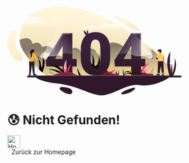 <svg width="80%" viewBox="0 0 636 324" fill="none" xmlns="http://www.w3.org/2000/svg">
    <path d="M101.3 255.2s9.8 17.4 80.5 25.3 106.4 34.4 151.3 42.3 100.5-44.3 148.7-36.3c48.2 7.9 106.4-22.3 111-31.3z" fill="#2F1829"/>
    <path d="M611.9 251.7h-10.5l-460.6.1s-4.7-3.7-11.9-10c-3.1-2.7-6.7-5.9-10.6-9.5-1.4-1.3-2.9-2.7-4.4-4.1-13.7-12.9-30.3-30-43.8-48.1-14.2-19.1-25-39.5-25.3-57.5v-1.2c.2-17.4 3.6-36.3 12.1-53.7 5-10.2 11.6-19.9 20.4-28.7C100.1 16.2 137.1.3 194.5.8c66.9.5 136.3 25.5 199 60 13.1 7.2 25.9 14.9 38.4 22.8 9.2 5.9 18.2 11.9 26.9 18 24.3 17 46.8 34.8 66.7 52.2 45.1 39.3 76.8 76.6 86.4 97.9" fill="url(#a)"/>
    <path opacity=".45" d="M611.9 251.7h-10.5l-460.6.1s-4.7-3.7-11.9-10c-3.1-2.7-6.7-5.9-10.6-9.5-1.4-1.3-2.9-2.7-4.4-4.1-13.7-12.9-30.3-30-43.8-48.1-14.2-19.1-25-39.5-25.3-57.5 5.7-3 19.1-9.1 30.2-6.3 14.5 3.6 17.6 20.9 17.6 20.9s10.4-8.4 21.3-4.4 12.6 15.6 12.6 15.6 12.9-6.6 24.4-3.8c11.6 2.8 20.9 14 8.5 21.3-12.3 7.2-26.1 1.6-26.5 1.5.2.2 5 6.8-3.8 14.8-9 8.2 25.5 15.3 25.5 15.3s1.3-22.4 24.4-19.9 41.8 15 41.8 15 1.2-34.3 19.7-40.6 28 13.9 28 13.9 41-26.5 54.9-1.8 14.5 29.4 14.5 29.4 11.9-65 49.1-62 44.1 28.8 43.5 31.4 10.7-16.7 21.9-6.2 17.7 25.1 17.7 25.1l58.9-6.9s-6-11.6-3.6-21.1c45.2 39.3 76.9 76.6 86.5 97.9" fill="url(#b)"/>
    <path d="M431.9 83.6H257.8c21.8 0 26.1-7.9 39-12.2.6-.2 1.2-.4 1.8-.5 12.1-3.1 22 3.8 29.7 3.5 8.1-.3 17-8.9 26.3-11.9 3.1-1 6.4-.7 9.7.1 6.5 1.5 13.3 4.8 20.2 3.5 6-1.1 6.5-3.6 8.9-5.3 13.2 7.2 26.1 14.8 38.5 22.8" fill="url(#c)"/>
    <path d="M206.5 67.7H56.9c4.9-10 11.4-19.6 20-28.3l.4-.4c3.5-.7 7.3-1.2 11.4-1.4 23.7-1 28.7 16.9 28.7 16.9s6.2-8.3 17.4-4.3 7.3 8.9 16.2 11.6c1.2.3 2.4.4 3.7.3 8.5-.7 19.2-10 28.7-6.6 11 3.9 3.9 12.2 23.1 12.2" fill="url(#d)"/>
    <path d="M631.8 258.5H75.5c-1.9 0-3.4-1.5-3.4-3.4s1.5-3.4 3.4-3.4h556.3c1.9 0 3.4 1.5 3.4 3.4s-1.5 3.4-3.4 3.4" fill="#2F1829"/>
    <path opacity=".25" d="M364.4 62.5c-9.9 2.5-21.1 13.3-28.4 14.9-9.1 2-19.7-2.6-30-5.2-3.1-.8-5.5-1.2-7.4-1.4 12.1-3.1 22 3.8 29.7 3.5 8.1-.3 17-8.9 26.3-11.9 3.2-1 6.4-.7 9.8.1m-209.7-.4c-8.9 4.7-13.1-5.9-20.8-9.4-8.9-4-15.2 8.5-17.8 6.3-2.6-2.1-3.8-11.4-13.9-16.2-5.7-2.7-16.8-3.3-25.2-3.3l.4-.4c3.5-.7 7.3-1.2 11.4-1.4 23.7-1 28.7 16.9 28.7 16.9s6.2-8.3 17.4-4.3 7.3 8.9 16.2 11.6c1.1.2 2.4.3 3.6.2" fill="#fff"/>
    <path d="M394.9 40.3s62.5 55.8 87.2 48.2c24.9-7.6-130.9-81.3-87.2-48.2" fill="url(#e)"/>
    <path d="M35 97s-21.3 37.4 15.9 76.8c8.6 9.1 9.6 26.1-7.6 27s-43.9-41-43-74.7c1-33.7 40.5-49 34.7-29.1" fill="url(#f)"/>
    <path d="M461 295.7s-36 7.9-45.2 20.2c-4.5 6 13.4 5.1 28.7-1.5 16-6.9 29.1-19.5 16.5-18.7m-260.8-2.3s14-.3 26.3 4.5 15 19.5 2.7 21.3c-12.2 1.8-40.1-14.5-38.5-21.1 1.2-5 9.5-4.7 9.5-4.7" fill="#2F1829"/>
    <path d="m136.3 213.7-7.9 27.4c-3.1-2.7-6.7-5.9-10.6-9.5l-1.7-3.2s3-35.2-6.9-49.3c9.5 6.6 14.1 33.3 14.1 33.3l-1.5 2h1.5s2.4 4.5 3.3 11.1c6.1-31.6.2-46.9 0-47.4.2.3 5 6.1 7.8 15.7 2.9 9.8 1.8 15.9 1.8 15.9l-2.4 3.9h2.5z" fill="#000"/>
    <path d="M376.1 240.6s2.6-2.3 4.5-4.8c.3-.4.7-.9.9-1.3l1.2 1.4-.4-2.2s8.1-2.8 11-10.6c-1.8 8.5-5.2 14.9-9.2 17.8-1.8 1.3-3.6 1.9-5.5 1.8-6.3-.2-2.5-2.1-2.5-2.1" fill="#F3475C"/>
    <path opacity=".25" d="M393.3 223.1c-.7 2.2-1.5 4.4-2.5 6.5s-2.1 4.1-3.4 6-2.9 3.7-4.8 5c-1.9 1.4-4.3 2.1-6.6 2-.1 0-.2-.1-.2-.2s.1-.2.2-.2c2.3.2 4.5-.5 6.4-1.8s3.5-3 4.8-4.9c1.4-1.9 2.5-3.9 3.5-6 1-2 1.8-4.2 2.6-6.4" fill="#fff"/>
    <path opacity=".25" d="M376.1 240.6s2.6-2.3 4.5-4.8c.8 2.4 2.5 4.2 3.5 5.1-1.8 1.3-3.6 1.9-5.5 1.8-6.3-.2-2.5-2.1-2.5-2.1" fill="#000"/>
    <path d="M313.5 225.2s-18.6-17.5-15.6-40.8c1.9 10.8 9.8 23.7 9.8 23.7l-1 2.9 3.5-.7s4.4-26.6-5.5-39.5c13.4 13.8 13.2 34.3 13.2 34.3l-2.5 3.8 2.5 1.1s-2.9 10 5.8 6.1c8.7-3.8 14.2-36.9 6.3-45.3 9.4 8.1 7.9 36 7.9 36.9s-4.1 4.7-4.1 4.7l3.1 2.3s-1.9 18.9-23.4 10.5m85.3 24.8s-6.5-6.1-5.4-14.2c.7 3.8 3.4 8.2 3.4 8.2l-.3 1 1.2-.2s1.5-9.3-1.9-13.7c4.6 4.8 4.6 11.9 4.6 11.9l-.9 1.3.9.4s-1 3.5 2 2.1c3-1.3 4.9-12.8 2.2-15.7 3.3 2.8 2.7 12.5 2.7 12.8s-1.4 1.6-1.4 1.6l1.1.8c-.1.1-.7 6.7-8.2 3.7" fill="#000"/>
    <path d="m374 241.1-5.3.4c3.8-3.4 3.2-6.7 2.7-8.2-.2-.5-.4-.9-.4-.9l2.5-.4-1.4-1.9s4.5-5.2 6.2-19c5.3 9.3 3.2 17.7.4 23.2-2.1 4.3-4.7 6.8-4.7 6.8" fill="#FFCA51"/>
    <path opacity=".25" d="M378.3 211.1c.6 2.6.9 5.2 1 7.8s.1 5.3-.3 7.9-1 5.2-2 7.6-2.5 4.7-4.3 6.7q-.15.15-.3 0t0-.3c1.8-1.9 3.2-4.1 4.3-6.5 1-2.4 1.7-5 2.1-7.5.4-2.6.5-5.2.4-7.8-.1-2.7-.3-5.3-.9-7.9" fill="#fff"/>
    <path opacity=".25" d="m374 241.1-5.3.4c3.8-3.4 3.2-6.7 2.7-8.2 2.8 1.7 5.6 1.5 7.3 1-2.1 4.3-4.7 6.8-4.7 6.8" fill="#000"/>
    <path d="M408.3 251.1H323l13.7-11.1s18.2-9.4 25.8-7.4c7.6 1.9 6.4 8.3 6.4 8.3s.5-.5 1.2-1.1c1.7-1.3 4.9-3.1 8.1-1.2 4.6 2.8 3.9 6.4 3.9 6.6.1-.1 2.9-2.8 5.2-2 2.3.9 3.2 3.4 3.2 3.4s3-4.1 5.5-2.6 4 4.6 4 4.6 4-4 8.3 2.5" fill="#982245"/>
    <path opacity=".25" d="M391.9 251.1h-68.8l13.7-11.1s18.2-9.4 25.8-7.4c7.6 1.9 6.4 8.3 6.4 8.3s.5-.5 1.2-1.1q.3 2.1 0 4.2s3.9-1.5 6.4.6 1.8 4 1.8 4 3.4-2 7.3 0c1.1.7 3.6 1.6 6.2 2.5" fill="#000"/>
    <path d="M237.3 191.1V97.5h-35.5v.3L159 166.6l-18.7 30.1 2.1 21.7h59.4V251h35.5v-32.6H253V191h-15.7zm-35.5 0h-27.6l25.4-43.7 2.2-3.6z" fill="url(#g)"/>
    <path d="M487.5 191.1V97.5H452v.3l-61.5 98.9 2.1 21.7H452V251h35.5v-32.6h15.6V191h-15.6zm-35.5 0h-27.6l25.4-43.7 2.2-3.6z" fill="url(#h)"/>
    <path opacity=".25" d="M230.7 97.5c-4.8 6.1-21.1 3.9-24.7 4.3-4.2.4-33.1 51.3-37 57.8-2.6 4.2-7.1 6.2-9.9 7.1l42.8-68.8v-.3h28.8zm256.8 0v70.8c-9.1-7.6-4.1-63.4-5.5-65.2-1.5-2-20.5-.7-24-1.8-2.3-.7-4.2-2.7-5.2-3.9h34.7z" fill="#fff"/>
    <path opacity=".25" d="M329.1 232.4c-28.6 1.3-25.3-40-25.3-40 .2 10.5 1.6 18.2 4.3 23.2 2.9 5.3 7.5 8 13.7 8 6 0 10.5-2.6 13.4-7.8s4.4-13.3 4.4-24.3v-38c0-11-1.4-19.3-4.3-24.7-2.9-5.5-7.5-8.2-13.7-8.2 0 0 17.7-2.2 25 24.1 7.2 26.3 11.2 86.4-17.5 87.7" fill="#000"/>
    <g id="zero">
        <path d="M361.2 110.3c-9.3-11.3-22.5-17-39.6-17-17 0-30.2 5.6-39.5 16.9s-14 27.2-14 48v28.1c0 20.6 4.7 36.6 14 47.9 9.4 11.3 22.6 17 39.7 17 16.9 0 30.1-5.6 39.4-16.9s14-27.2 14-48v-28c0-20.7-4.7-36.7-14-48m-57.4 41c.2-10.3 1.7-17.9 4.5-23s7.2-7.6 13.3-7.6c6.3 0 10.8 2.7 13.7 8.2s4.3 13.7 4.3 24.7v38c-.1 11-1.5 19.1-4.4 24.3s-7.4 7.8-13.4 7.8c-6.3 0-10.8-2.7-13.7-8-2.7-5-4.2-12.8-4.3-23.2z" fill="url(#i)"/>
        <path d="M291.5 110.1s-11.9-8.6-13.2-22c8.6 2.4 13.2 12.9 13.2 12.9s-2.2-9.6 0-16.1c6.3 9.2 4.6 16.7 0 25.2" fill="url(#j)"/>
    </g>
    <path d="M569.9 241.4v3.3c-.6-.1-2 0-3.2.2-.8.1-1.5.1-1.9.2l-.3-2.8 1.3-.2z" fill="url(#k)"/>
    <g id="handboy">
        <path d="M529.1 188s.1.3-.3.7c-.3.3-.8.6-1.7 1-5.4 2.1-16.5-3-22.6-6.4-6-3.4-23.2-.6-34.8-2.2s-16.5-7.8-26.9-10.4-49.2 8.6-51.4-.1 41.4-93.4 45.2-87.5c3.7 5.9 16.6 6.3 25.7 11s16.8 28 26.9 30.3c1.4.3 2.7.8 4 1.5 8 4.3 13.8 15 14 23.8.2 10.2 14.2 18.4 19.3 23.9 5 5.6 2.6 14.4 2.6 14.4" fill="url(#l)"/>
        <path opacity=".25" d="M529.1 188s.1.3-.3.7c1.8-11.2-8.5-16.5-18-24.3-9.7-8.1-5.6-14.2-7.6-22.5-1.2-4.9-6.2-11.4-10-15.9 8 4.3 13.8 15 14 23.8.2 10.2 14.2 18.4 19.3 23.9 5 5.5 2.6 14.3 2.6 14.3" fill="#fff"/>
        <path d="m528.9 186.5-2.6 2.4c-.4.3-.2.9.2 1.1l2.2.7 5 5.5c.2.2.6.3.8 0l.8-.8c.2-.2.3-.6 0-.8l-5-5.5-.5-2.2c0-.6-.6-.8-.9-.4" fill="#2F1829"/>
        <path d="M548.7 190c-.7.9-1.5 2-2.4 3.1-.3.4-.7.8-1 1.2-1.4 1.7-2.6 3.1-3 3.2-1 .2-6.6-3-7.4-3s-2.7 1.4-3.2 1.2c-.5-.1-3.2-2.6-3.1-3.3.1-.6 2.5-2.8 3.7-3.1.3-.1 1.1 0 2 .2h.1c2.3.5 5.7 1.6 6.2 1.3.3-.1.8-1 1.4-2.1l.6-1.2c.3-.5.5-1 .8-1.5q.3-.75.6-1.2c.5.8 1.3 1.8 2.2 2.7 1 1.3 2 2.3 2.5 2.5" fill="url(#m)"/>
    </g>
    <path d="M571.4 196.6c0 1.8 0 3.6-.1 5-.4 5.7-.9 10.3-2.8 10.4s-2.3-15.3-2.2-16.2c0-.2 0-.6.1-1.1.1-1.7.1-4.7.1-6v-.6l.4-.2 4.2-2.7s.2 3.6.4 7.8v1.7c-.1.6-.1 1.2-.1 1.9" fill="url(#n)"/>
    <path opacity=".25" d="M571.4 196.6c-1 .8-2.6 1.9-4.2 2-2.6.1 1.2-5.4 2.1-5.5.3 0 1.1-.1 2-.1v1.7c.1.6.1 1.2.1 1.9" fill="#000"/>
    <path d="M571.4 194.7c-1.1.4-2.5.6-4.4.2-.3-.1-.5-.1-.7-.3-1.6-.9-1-3.6.1-6 .1-.3.3-.6.4-.8l4.2-2.7s.3 4.7.4 9.6" fill="#2F1829"/>
    <path d="M562.5 164.2c-.1.6-.3 1.3-.8 2-.5.9-1.3 1.8-2 2.4-.6.4-1.1.7-1.5.7-1.3-.2-3-2.4-3.1-2.8 0-.4 1.4-.6 1.3-1.8-.2-1.2-1-1.4-1.5-1.2-.6.2-1.3 1.5-1.3 2.7-.4-.1-1.1-1.5-2.5-2.4-.4-.2-.8-.4-1.3-.5-.6-.1-1.3-.1-2.1.2-.4-4.4 2.3-6.3 4.3-5.5 0 0-.7-1.5-1.8-1.8 2.5.4 3.1 2.5 3.1 2.5s.7-2.9 3.8-3.3 3.7 3.7 3.7 3.7.7-2 .4-3.2c.6 1.6-.1 4.3-.1 4.3s1.5.4 1.9 2.4c-1.3-1-1.3-.9-1.3-.9s.9.6.8 2.5" fill="#2F172B"/>
    <path d="M559.7 168.5c-.2.7-.5 1.3-.6 1.6-.3.6-3.5 3.3-5.8.2-1.9-2.6-2.2-5.6-2.2-6.5 1.4.8 2.1 2.3 2.5 2.4 0-1.2.7-2.4 1.3-2.7.6-.2 1.3 0 1.5 1.2s-1.3 1.4-1.3 1.8 1.7 2.6 3.1 2.8c.4-.1.9-.3 1.5-.8" fill="url(#o)"/>
    <path d="M561.3 155.6c-.1-.2-.1-.3-.2-.4.1.1.1.3.2.4" fill="#2F172B"/>
    <path d="M572.4 184.6c-.3.6-.7 1.1-1 1.6-.1.1-.2.3-.3.4-1 1.2-1.9 1.9-1.9 1.9v.1c0 .1 0 .2.1.4.1.4.2 1.1.3 2 0 .1 0 .3.1.4.1.4.1.8.1 1.2 0 .2.1.5.1.7v.4c.1.7.1 1.3.1 2v.4c0 .8-.1 1.5-.2 2 0 .2-.1.3-.1.4-.1.2-.1.3-.2.4s-.3.2-.5.3c-1.5.7-5.3.7-9.2.5-3.3-.2-6.6-.5-8.3-.8-.5-.1-.9-.2-1.2-.4-.2-.1-.4-.3-.5-.4s-.2-.2-.2-.3c-.3-.5-.4-1-.4-1.7v-.4c.1-.6.2-1.2.3-1.9v-.1c0-.1.1-.3.1-.4.2-.7.4-1.3.5-2 0-.1 0-.2.1-.3v-.1c.2-.8.3-1.5.3-2 0-.2 0-.3.1-.4.1-1.3 0-1.7 0-1.7s-.3.8-.8 1.7c-.1.1-.2.3-.2.4-.3.5-.7 1-.9 1h-.2c-.3-.1-.7-.5-1.2-1l-.4-.4c-.3-.3-.6-.6-.9-1-.3-.3-.6-.7-.9-1-.1-.1-.2-.3-.3-.4-.4-.5-.7-.9-1-1.3-.2-.3-.3-.5-.4-.7-.1-.1-.1-.2-.1-.3v-.1c.1-.3.3-1.1.6-2 .1-.1.1-.3.2-.4.2-.6.5-1.3.9-2 .1-.1.1-.3.2-.4.3-.6.7-1.3 1-2 .1-.1.2-.3.2-.4.4-.7.8-1.4 1.2-2 .1-.1.2-.3.3-.4.6-.8 1.1-1.5 1.7-2 .2-.2.3-.3.5-.4.1-.1.2-.1.3-.2q1.2-.75 2.4-1.2c2.7-1 5-.9 5-.9 1.3 0 2.6.3 3.9.8q1.35.6 2.7 1.5c.2.1.4.3.6.4.7.6 1.4 1.2 2 2 .1.1.2.3.4.4.5.6 1 1.3 1.4 2 .1.1.2.3.3.4.4.6.7 1.3 1.1 2 .1.1.1.3.2.4.3.6.6 1.3.9 2 .1.1.1.3.2.4.2.6.5 1.3.7 2 0 .1.1.3.1.4.1.2.1.4.1.5" fill="#FFCA51"/>
    <path opacity=".25" d="M565.2 172.2h-15.3c.2-.2.3-.3.5-.4h14.2c.2.1.4.2.6.4m2.4 2.4H548c.1-.1.2-.3.3-.4h19c0 .1.1.2.3.4m1.6 2.4h-22.8c.1-.1.2-.3.2-.4H569c.1.1.1.2.2.4m1.3 2.4h-25.3c.1-.1.1-.3.2-.4h24.9c.1.1.1.2.2.4m1 2.4h-27.3c.1-.1.1-.3.2-.4h27c0 .1.1.3.1.4m.8 2.4h-28.7c-.1-.1-.1-.2-.1-.3v-.1h28.7c0 .1.1.2.1.4m-.9 2c-.1.1-.2.3-.3.4h-25.7c-.1-.1-.2-.3-.3-.4zm-24.3 2.4h2.9c-.1.1-.2.3-.2.4h-2.3c-.1-.1-.2-.3-.4-.4m22.2.4h-18.6c0-.2 0-.3.1-.4h18.5zm.4 2.4h-19.4c0-.1 0-.2.1-.3v-.1h19.3zm.3 2.4h-20.3c0-.1.1-.3.1-.4H570c-.1.2 0 .3 0 .4m.1 2v.4h-20.8v-.4zm-.2 2.4c0 .2-.1.3-.1.4h-19.3c-.2-.1-.4-.3-.5-.4z" fill="#fff"/>
    <path d="M570.3 238.7c-.9.6-7 1.2-7 1.2l-.2-1.1-1.1-6.7-2.7-15.7-2.7 19.7-.8 5.8s-7.5.4-7.5-1.4c0-.2 0-1 .1-2.3.2-8 1.1-34.3 1.3-40.2.3.6 1 1 2 1.1h.3c3.8.6 14.5 1.5 17.1.3.1 1 .2 2.5.3 4.4.4 7.6.7 21.4.9 29.1z" fill="#2F1829"/>
    <path opacity=".25" d="m562 232.1-2.7-15.7s.7-6.3 1-7.1c.3-.7 2.2-.2 3-.7.4 1-2.3 2.4-2.5 5.7-.1 2.3.7 12.4 1.2 17.8" fill="#000"/>
    <path opacity=".25" d="M551.1 201.4s-.2 3.6 2.7 5.3" stroke="#fff" stroke-width=".464" stroke-miterlimit="10" stroke-linecap="round" stroke-linejoin="round"/>
    <g opacity=".25" stroke="#fff" stroke-width=".464" stroke-linecap="round" stroke-linejoin="round">
      <path opacity=".25" d="m551.8 206.2-.1.7"/>
      <path opacity=".25" d="m551.7 208.2-1.4 29.8" stroke-dasharray="1.39 1.39"/>
      <path opacity=".25" d="M550.2 238.7v.7"/>
    </g>
    <path opacity=".25" d="m562 209.6 2.7 28.3" stroke="#fff" stroke-width=".464" stroke-miterlimit="10" stroke-linecap="round" stroke-linejoin="round" stroke-dasharray="1.39 1.39"/>
    <path opacity=".25" d="M564.3 201.9s-.3 3.5 0 4.1c.3.7 1.6 1.2 1.9 1.4.3.1 1.5-1 1.6-1.7s.1-3.7.1-3.7-2.2-.4-3.6-.1" stroke="#fff" stroke-width=".464" stroke-miterlimit="10" stroke-linecap="round" stroke-linejoin="round"/>
    <path opacity=".25" d="M570.3 238.7c-.9.6-7 1.2-7 1.2l-.2-1.1c1.8-1 5.3-3.2 7.1-5.9.1 3.5.1 5.8.1 5.8" fill="#000"/>
    <path d="m570.7 241.3-.8.1-5.4.8-.4.1c-.8.1-1.5-.4-1.7-1.2v-.1c-.1-.8.4-1.5 1.2-1.7l6.6-1c.8-.1 1.5.4 1.7 1.2v.1c.1.8-.4 1.6-1.2 1.7" fill="#4C3146"/>
    <path opacity=".25" d="m556.7 236-.8 5.8s-7.5.4-7.5-1.4c0-.2 0-1 .1-2.3 1.7-.1 5.8-.6 8.2-2.1" fill="#000"/>
    <path d="M556.5 242.2v.1c-.1.8-.8 1.4-1.6 1.3l-5.7-.5-.9-.1c-.8-.1-1.4-.8-1.3-1.6v-.1c.1-.8.8-1.4 1.6-1.3l6.6.6c.8.1 1.4.8 1.3 1.6" fill="#4C3146"/>
    <path opacity=".25" d="M569.4 203.8c-9.2 1.2-15.4-3-17.5-4.7 3.8.6 14.5 1.5 17.1.3.2 1 .3 2.5.4 4.4m-19-12.7c.7-3.3.4-4.2.4-4.2s-1.2 3-1.9 3.1c-.3 0-1.5-1.1-2.7-2.4 1-.3 2.5-.8 3.3-1.7 1.2-1.4 1.1-7.4 1.6-7.4s1.6 11.1-1.5 15.4c.3-.9.6-1.9.8-2.8m22-6.5c-1.4 2.6-3.2 3.9-3.2 3.9s-1.6-8.6-2.1-9.4c-.4-.7.2-1.3 1.1 1.6.7 2.3 2.5 4 4.1 3.6.1 0 .1.1.1.3" fill="#000"/>
    <path opacity=".25" d="M569.5 199.1c-.1.1-.3.2-.5.3-1.5.7-5.3.7-9.2.5 2.6-.3 8.9-1.7 10-7.2.3 2.5.5 5.5-.3 6.4m-7.5-28.9c-.3.4-.9.6-1.9.4-1.9-.4-4.4.4-5.6.2-.7-.1-1.1-.3-1.4-.5 2.7-1 5-.9 5-.9 1.3 0 2.6.3 3.9.8" fill="#000"/>
    <path d="M548.7 190c-.7.9-1.5 2-2.4 3.1-1.9-1.1-3.4-3.1-4.3-4.3.8-1.4 1.6-3.1 2-3.9.5.8 1.3 1.8 2.2 2.7 1 1.2 2 2.2 2.5 2.4" fill="#2F1829"/>
    <path opacity=".25" d="M548.7 190c-.7.9-1.5 2-2.4 3.1-.3.4-.7.8-1 1.2.1-3.5-1.1-6.6-1.8-8.2q.3-.75.6-1.2c.5.8 1.3 1.8 2.2 2.7.9 1.2 1.9 2.2 2.4 2.4" fill="#000"/>
    <path opacity=".25" d="M542.7 187.6c0 1-1 2.5-1.2 2.9-.3.5-.1 2.8-.4 2.5s-.4-1.4-.8-1.8c-.4-.3-5-1.5-5.8-1.7 2.3.5 5.7 1.6 6.2 1.3.3-.1.8-1 1.4-2.1.2-.2.4-.6.6-1.1" fill="#fff"/>
    <path opacity=".25" d="M561.7 166.2c-.5.9-1.3 1.8-2 2.4-.6.4-1.1.7-1.5.7-1.3-.2-3-2.4-3.1-2.8 0-.4 1.4-.6 1.3-1.8-.2-1.2-1-1.4-1.5-1.2-.6.2-1.3 1.5-1.3 2.7-.4-.1-1.1-1.5-2.5-2.4-.4-.2-.8-.4-1.3-.5.7-.1 1.6-.1 2.1.1 1.2.5 1.3 1 1.3 1s.2-1.8 2.2-2.2c1.7-.3 3 4.3 6.3 4" fill="#000"/>
    <path d="M555.9 251.1h-13.1s-.1-.4-.1-.9c0-.7.2-1.6 1.3-2 .4-.2.8-.3 1.2-.5 1.6-.8 3.4-1.8 3.7-2.4 0 0 .1 0 .3.1.3.1.9.4 1.6.6.3.1.6.1.9.1.7 0 2.2-.4 3.1-.5.4-.1.7-.1.8.1.2.3.4 3 .5 4.5-.3.5-.2.9-.2.9" fill="#1F3247"/>
    <path d="M554.9 243.6c-.1.6-.2 1.3-.4 1.9-.7.1-1.6.3-2.3.4-.3 0-.5.1-.7.1-.8 0-1.9-.5-2.4-.7 0-.7.1-1.6.1-2.3l2.3.2z" fill="url(#p)"/>
    <path d="M571.6 251.1h-7.9s-.1-.4-.1-.9c0-.4.1-.8.3-1.3.6-1.3.3-3.3.5-3.7h.4c1.1-.1 4.2-.4 5.1-.4h.2c.5.2 1.1 3.6 1.4 5.4.1.4.1.7.1.9" fill="#1F3247"/>
    <path opacity=".25" d="M555.8 250.1c0 .6.1.9.1.9h-13.1s-.1-.4-.1-.9zm15.8 1h-7.9s-.1-.4-.1-.9h7.9c.1.4.1.7.1.9" fill="#000"/>
    <path d="M550.6 245.9c-1.2.8-3.5 2.2-4.3 2.2-.6 0-1-.3-1.3-.5 1.6-.8 3.4-1.8 3.7-2.4 0 0 .1 0 .3.1.4.2 1 .4 1.6.6" fill="#122230"/>
    <path opacity=".25" d="M554.9 243.6c-.1.6-.2 1.3-.4 1.9-.7.1-1.6.3-2.3.4l-.8-2.7zm15-2.2v3.3c-.6-.1-2 0-3.2.2l-.9-2.8z" fill="#000"/>
    <path d="M98.3 163.3s-.1 1-.2 2.2c-.2 1.6-.6 3.7-1.3 4.7 0 0 0 .1-.1.1-1.1 1.4-3.1 1.1-4.1-.7.6-.8.9-1.7.5-2.1-.8-.8-.6-3.1.6-2.8s1.4 3.5 1.8 3.4c.3.1 2.1-2.8 2.8-4.8" fill="url(#q)"/>
    <path d="M98.7 161.9c0 .3-.1.8-.3 1.4-.1.3-.3.7-.4 1-.8 1.8-2.1 3.8-2.4 3.9-.4.1-.6-3.2-1.8-3.4-1.2-.3-1.4 2-.6 2.8.4.4.1 1.3-.5 2.1-.7.8-1.7 1.4-2.8.7-2-1.2-2.4-9-2.4-9.6 0 0 0-.5.1-1.2.2-1 .9-2.2 2.6-3 3-1.3 8.5-1 8.5 5.3" fill="#2F1829"/>
    <path d="M114.4 194.3c0 .1 0 .2-.1.2q-.15.6-.3.6c-.1 0-.7 0-1.6-.1-1.2-.2-3-.4-4.6-.7-2-.4-3.8-.8-4.4-1.1-.5-.3-1.3-1.3-2.1-2.5-.2-.3-.4-.6-.6-1-1-1.6-1.8-3.2-2-3.6 0-.1-.1-.1-.1-.1v.1c0 .4-.2 2-.7 3.6-.1.3-.2.7-.4 1-.1.3-.3.6-.5.8-.5.8-.4 1.8-.1 2.8 0 .1.1.2.1.4l.3.6c.2.4.3.7.5 1 .5 1 .9 1.9.8 2.4 0 .1-.1.1-.2.2l-.2.2c-.3.2-.9.5-1.6.8-3.9 1.6-12.7 3.5-16.5 0l-.2-.2c-.2-.3-.3-.5-.3-.8 0-.4.2-.7.5-1.2.4-.7 1.1-1.4 1.6-2.5.2-.3.3-.6.4-1 .2-.5.4-1.1.4-1.8.1-.6.1-1.3.2-1.9 0-.3.1-.7.1-1 .1-1.3.1-2.5.1-3.6v-1c0-1.3-.1-2.5-.1-3.6v-1c0-1.3 0-2.5.1-3.6 0-.3.1-.7.1-1 .3-1.5.9-2.7 2-3.6l.1-.1c.4-.3.8-.6 1.1-.9.4-.3.8-.5 1.1-.8 2.4-1.4 3.6-1.2 3.6-1.2s.7 0 1.8.2 2.4.5 3.8 1c.2.1.3.1.5.2.4.2.7.3 1.1.5.2.1.5.3.7.4.3.2.6.4.8.6.7.5 1.2 1.1 1.7 1.8.3.5.7 1.2 1 1.8.2.3.3.6.5 1 .5 1.2 1.1 2.4 1.6 3.6.1.3.3.7.4 1 .5 1.3 1 2.6 1.3 3.6.1.3.2.7.3 1 .4 1.1.6 1.8.7 2.1.1.4 1 .8 2.1 1.2.4.1.7.2 1.1.3.8.2 1.5.4 2.2.6.5.1 1 .3 1.4.4s.6.2.7.3c0 0 0 .1.1.2 0 .9-.1 2.4-.3 3.4" fill="#F5B539"/>
    <path opacity=".25" d="M98.1 171.4c.3.2.6.3.9.5H85.7c.2-.2.5-.4.7-.5zm0-.2H86.2c-.4.3-.7.5-1.1.9l-.1.1h14.7c-.5-.4-1-.7-1.6-1m4 4.9c.1.2.2.3.3.5H83.1c0-.2.1-.4.1-.5zm.2-.3H83c-.1.3-.1.6-.1 1h19.9c-.2-.3-.4-.7-.5-1m1.9 4.9c.1.2.1.3.2.5H83.1v-.5zm.1-.2H82.8v1h21.9c-.1-.4-.3-.7-.4-1m1.6 4.8.1.4.1.2H83.3v-.5h22.6zm.1-.2H83v1h23.4c-.1-.3-.3-.7-.4-1m-8.4 4.8c-.1.2-.1.4-.2.5H83.1v-.5zm.3-.2h-15c0 .3 0 .6-.1 1h14.7c.2-.3.3-.7.4-1m12.3.2c.6.2 1.2.3 1.7.5l.2.1h-10.6c-.1-.2-.2-.3-.3-.5h9zm0-.2h-9.5c.2.3.4.7.6 1h12.4c-.4-.1-.8-.3-1.4-.4-.5-.2-1.3-.4-2.1-.6m-13.3 4.9s0 .1.1.1v.1c0 .1.1.2.1.3H82.2c.1-.2.2-.3.2-.5zm.1-.3H82.2c-.1.4-.3.7-.4 1h15.6l-.3-.6c0-.1 0-.2-.1-.4m17.1.3c-.1.3-.2.4-.2.4h-.1c-.2 0-.7 0-1.4-.1-.6-.1-1.2-.2-1.9-.3zm.3-.3h-6.6c1.6.3 3.4.6 4.6.7.7.1 1.2.1 1.4.1h.2c.1 0 .2-.3.3-.6.1 0 .1-.1.1-.2m-16.6 4.9c-.3.2-.7.3-1.1.5H80.4l-.1-.1-.2.2.1-.2c-.1-.1-.2-.2-.2-.4zm.7-.2H79.7c0 .3.1.5.3.8l.2.2h16.5c.7-.3 1.2-.6 1.6-.8.1-.1.1-.2.2-.2" fill="#fff"/>
    <path d="M99.9 242.3c-.1.2-.1.4-.2.5-1.1 1.9-4.1 2.1-5.2 1.7-.1 0-.3-.1-.3-.2-.7-.6-1.2-5.4-4.8-32.6v.2c-.1 3.9-.9 10.7-1.7 17-.9 7-1.9 13.3-2.1 14.3 0 .3-.2.6-.4.9-1 1.1-3.5 1.4-5-.4-.1-.1-.2-.3-.3-.5.6-5 .9-20.4-.1-29.6-.4-3.4-.4-6.4-.3-8.8.1-2.5.4-4.3.6-5.3 3.8 3.8 13 1.8 16.9.1.6-.3 1-.5 1.3-.7 1 4.6.6 17.5 1.6 43.4" fill="#2F1829"/>
    <path opacity=".25" d="M97.1 170.7c-6.4.2-8.2 10.1-8.2 10.1l-1.5-10.4c2.4-1.4 3.6-1.2 3.6-1.2s3.1.2 6.1 1.5" fill="#000"/>
    <path d="M107.2 251H94.5c-.1-.4-.1-.9-.1-1.5v-.7c0-1.5 0-3.3.1-4.2.3.1.7.2 1.2.1 1 0 2.2-.3 3.1-.9.3-.2.6-.6.8-.9.8 1.7 2.4 2.8 3.9 3.6 1.3.7 2.6 1.2 3.1 1.6s.7.9.7 1.4c.2.7-.1 1.5-.1 1.5m-21.9-1.5c0 1-.1 1.5-.1 1.5h-7.3l.3-1.5c.6-2.5 1.5-4.7 1.9-5.6.5.6 1.1.9 1.7 1.1q1.05.3 2.1 0c.5-.2 1-.4 1.3-.8.2 2.1.1 4 .1 5.3" fill="#1F3247"/>
    <path opacity=".25" d="M98.7 198.7c0 .1-.2.3-.4.4-2.3 1.6-13.9 5-18.2.6-.6-.6-.3-1.2.2-1.9.6.5 1.7 1 3.7 1.4 3.9.6 10.7-.4 14-2.8.4 1 .8 1.8.7 2.3" fill="#000"/>
    <g id="girllight">
        <path d="M121.8 188s-2.4-8.7 2.7-14.2 19-13.7 19.3-23.9 7.9-23 18-25.4c10.1-2.3 17.8-25.7 26.9-30.3 9.1-4.7 22-5.1 25.7-11s47.3 78.8 45.2 87.5c-2.2 8.7-41-2.5-51.4.1s-15.3 8.8-26.9 10.4-28.8-1.2-34.8 2.2-17.1 8.4-22.6 6.4c-2.3-1-2.1-1.8-2.1-1.8" fill="url(#r)"/>
        <path d="m123.9 189.6-2.5-2.5c-.4-.4-1-.2-1.1.3l-.6 2.2-5.3 5.3c-.2.2-.2.6 0 .8l.8.8c.2.2.6.2.8 0l5.3-5.3 2.2-.6c.6 0 .8-.6.4-1" fill="#2F1829"/>
        <path d="M121.2 192.6c-.1.8-3 3.3-3.9 3.1-.1 0-.3-.1-.4-.2-.6-.3-1.3-.9-2.5-1 .2-1 .3-2.8.2-3.4l.6-.3c1-.4 2.3-1 2.8-.9.9.3 3.4 1.9 3.2 2.7" fill="url(#s)"/>
    </g>
    <path opacity=".25" d="M114.4 194.6q-.15.6-.3.6c-.1 0-.7 0-1.6-.1.6-2.3.2-4 0-4.8 1.1.3 1.9.5 2 .7 0 0 0 .1.1.2.1.6 0 2.4-.2 3.4m-17.2.1c-1.5-1.4-.8-2.6 0-5.4.8-2.9-.8-4.1-1.1-7.3s.1-5 2-7.1c-2.4 6.2.6 11.1.6 11.1s-.1 3.4-1.6 5.6c-.6.8-.4 2 .1 3.1m.7-30.3c-.8 1.8-2.1 3.8-2.4 3.9-.4.1-.6-3.2-1.8-3.4-1.2-.3-1.4 2-.6 2.8.4.4.1 1.3-.5 2.1-.7.8-1.7 1.4-2.8.7-2-1.2-2.4-9-2.4-9.6 0 0 0-.5.1-1.2 1-.1 3.3.1 3.8 2.1s.5 2.9.5 3.3c.1-.6.6-2.3 2.5-1.9 1.1.1 2.4.9 3.6 1.2" fill="#000"/>
    <path id="hairgirl" d="M89.6 161.6s-.8-1.7-3.5-1.2c-2.6.5-3.8 3.9-2.6 9.4 0-4.9.7-6 .7-6s-1.1 3 .3 9.7 2.3 13.2-1.3 16c7.1-4 7.6-8.8 7.1-14.6-.3-5.8 1-10.9-.7-13.3" fill="#2F1829"/>
    <path opacity=".25" d="M93.9 167.5c-.1.4 1.3 2.3 2.8 2.7 0 0 0 .1-.1.1 0 .1-.1.1-.1.2-1.4-.5-2.8-.9-3.8-1 .5-.7.7-1.5.3-1.9-.8-.8-.6-3.1.6-2.8s1.4 3.5 1.8 3.4c.3-.1 2.1-2.9 2.8-4.9 0 0-.1 1-.2 2.2-.4.7-1.3 2.2-2 2.8-.9.8-1.3-.2-1.5-.8-.1-.5-.5-.5-.6 0" fill="#000"/>
    <path opacity=".25" d="M81.5 204.9s-.2 3.7.3 4.7 1.9 1.7 1.9 1.7 1.8-.8 2.3-1.9c.5-2.2.4-4.9.4-4.9s-3.6-.8-4.9.4Z" stroke="#fff" stroke-width=".464" stroke-miterlimit="10"/>
    <path opacity=".25" d="M97.2 201.9s.2 3.1-2.5 4.6m1.8-1.9 2.2 37" stroke="#fff" stroke-width=".464" stroke-miterlimit="10" stroke-linecap="round" stroke-linejoin="round"/>
    <path opacity=".25" d="M89.3 212c-.1 3.9-.9 10.7-1.7 17.1-.1-7.4-1.2-16.5-.8-18 1.1 1 2.5.9 2.5.9" fill="#000"/>
    <path opacity=".25" d="m87.4 213-3.1 30.2" stroke="#fff" stroke-width=".464" stroke-miterlimit="10" stroke-linecap="round" stroke-linejoin="round"/>
    <path opacity=".25" d="M96.9 199.9c-1.8 1.8-7.4 6.2-17.5 5.2.1-2.5.4-4.3.6-5.3 3.8 3.8 13.1 1.7 16.9.1m-18.6 49.6h7c0 1-.1 1.5-.1 1.5h-7.3c.1-.5.2-1 .4-1.5m28.9 1.5H94.5c-.1-.4-.1-.9-.1-1.5h13c.1.7-.2 1.5-.2 1.5" fill="#000"/>
    <path opacity=".25" d="M103.6 246.4c-2.3 1.1-3.9-1.2-4.7-2.7.3-.2.6-.6.8-.9.8 1.7 2.4 2.8 3.9 3.6" fill="#fff"/>
    <path opacity=".25" d="M83.9 245c-.2 3.4-1.4 3.5-2 3.1-.6-.3-.2-2.5 0-3.2.6.3 1.3.3 2 .1m10.5 3.8c0-1.5 0-3.3.1-4.2.3.1.7.2 1.2.1.2 1.1.3 3.6-1.3 4.1m20-54.2c.2-1 .3-2.8.2-3.4l.6-.3c.6.9 1.7 2.6 1.8 4.6-.7-.3-1.3-.9-2.6-.9" fill="#000"/>
    <path opacity=".25" d="M109.1 189.4c-2 .2-3.4 2.3-3.5 1.9-.2-.5.9-1.5.8-2.2s-3.2-8.6-4.9-12.5c-1-2.4-2-4-2.6-5 .3.2.6.4.8.6.7.5 1.2 1.1 1.7 1.8.3.5.7 1.2 1 1.8.2.3.3.6.5 1 .5 1.2 1.1 2.4 1.6 3.6.1.3.3.7.4 1 .5 1.3 1 2.6 1.3 3.6.1.3.2.7.3 1 .4 1.1.6 1.8.7 2.1 0 .5.8.9 1.9 1.3" fill="#fff"/>
    <path d="M592.4 253c-.7-.5-21.5-56.7 2.5-88.7-3.3 22.6-1.5 41.1-1.5 41.1l-3.1 3.1 3.5 1s2.3 31.4 3.5 35c-2.6-23.5 3.8-37.2 3.8-37.2s-1.1 16.7 1 22.8l-1.7 2.2 1.7-.3s-1.2 10.1 0 13.1c0 0 13.4-40 7.1-57.6 8.3 12.8 5.9 34.3 5.9 34.3l-2.1.8 1.3 1s-3.5 22.9-11.4 29.3" fill="#2F1829"/>
    <path d="M452.1 246.4s-18.6-1.7-26 3.5c3.5-5 17.6-7.3 17.6-7.3l1 .8v-.8s2.4-1.2 5.9-1.7c-16.9-3.3-25-.1-25-.1s3.1-2.6 8.3-4.1 8.4-.9 8.4-.9l2.1 1.3v-1.4l18 5.3" fill="#000"/>
    <path d="M523.5 247.4s-2-12.6 8.3-21.3c-.1 10.2-2.9 18.9-8.3 21.3Z" stroke="#1F3247" stroke-width=".927" stroke-miterlimit="10"/>
    <path d="m454.5 239.1-2 4.9c-1.4-4.9-4.5-5.9-6.1-6-.6-.1-.9 0-.9 0l.7-2.4-2.3.4s-2.6-6.3-14.3-14c10.7-.6 17.3 5 21 10 2.8 3.7 3.9 7.1 3.9 7.1" fill="#FFCA51"/>
    <path opacity=".25" d="M429.6 222c2.5.6 5 1.5 7.4 2.6s4.7 2.3 6.9 3.7c2.2 1.5 4.2 3.2 6 5.2 1.7 2 3.1 4.3 4.1 6.8 0 .1 0 .3-.1.3s-.3 0-.3-.1c-.9-2.4-2.2-4.7-3.9-6.7s-3.7-3.7-5.8-5.2c-2.2-1.5-4.5-2.7-6.9-3.8-2.4-1.2-4.9-2.2-7.4-2.8" fill="#fff"/>
    <path opacity=".25" d="m454.5 239.1-2 4.9c-1.4-4.9-4.5-5.9-6.1-6 2.8-1.7 3.8-4.4 4.2-6.1 2.8 3.8 3.9 7.2 3.9 7.2" fill="#000"/>
    <path d="M531.8 215.8c-19.2 15.8-24.1 23.6-24.1 23.6l-3.4-1.5v.3c0 .9.1 3.3 0 4.2-.1.7-6.9 4.4-10.8 6.4-1.6.8-2.6 1.4-2.6 1.4l-3.2-3.2.3-.6 1.7-3.2s4.4-6.3 11.9-12.9c7.3-6.6 17.8-13.4 30.2-14.5" fill="#FFADAE"/>
    <path opacity=".25" d="M489.6 248.9c2.6-3.8 5.5-7.4 8.5-10.8s6.3-6.7 9.7-9.7c3.5-3 7.2-5.7 11.2-8 4-2.2 8.3-3.9 12.8-4.7-4.5.8-8.8 2.5-12.8 4.8s-7.6 5-11.1 8c-3.4 3-6.6 6.3-9.6 9.7q-4.5 5.1-8.4 10.8c-.1.1-.2.1-.3.1-.1.1-.1-.1 0-.2" fill="#fff"/>
    <path opacity=".25" d="M504.3 242.3c-.1.7-6.9 4.4-10.8 6.4-2.1-.8-4.1-1.7-5.5-2.5l1.7-3.2s4.4-6.3 11.9-12.9c.4 2.3 1.3 5.6 2.8 8-.1.9 0 3.4-.1 4.2" fill="#000"/>
    <path d="M519.7 205.4c-13.7 11.4-20 21-22.6 25.8-1.2 2.2-1.6 3.5-1.6 3.5l-3-1.1 1.2 2.7-4.4 8.8-1.9 3.9v-15.4c.6-1.1 1.4-2.6 2.4-4.3 1.9-3.2 4.6-7.1 8.1-10.9 1.6-1.7 3.3-3.4 5.1-5 4.8-3.8 10.3-6.9 16.7-8" fill="#F3475C"/>
    <path opacity=".25" d="M487.3 239.8c1.4-3.8 3.3-7.4 5.4-10.9s4.6-6.7 7.3-9.7 5.8-5.7 9.1-8.1l2.5-1.7 2.7-1.5c.4-.2.9-.5 1.3-.7l1.4-.6 2.8-1.2-2.8 1.2-1.4.6c-.4.2-.9.5-1.3.7l-2.6 1.5-2.5 1.7q-4.95 3.6-9 8.1c-2.7 3-5.1 6.3-7.1 9.8-2.1 3.5-3.9 7.1-5.2 10.9 0 .1-.2.2-.3.1-.3.1-.3-.1-.3-.2" fill="#fff"/>
    <path opacity=".25" d="m495.6 234.8-3-1.1 1.2 2.7-4.4 8.8-1.9.3v-11.8c.6-1.1 1.4-2.6 2.4-4.3 1.4 1.1 3.8 2.4 7.2 1.9-1.1 2.2-1.5 3.5-1.5 3.5" fill="#000"/>
    <path d="M537.2 251.1h-49.7v-7s.7-1.7 2.7-2.7c.6-.3 1.4-.6 2.2-.7 3.7-.5 5 2.6 5 2.6s.9-2.7 4.6-3c3.6-.3 5.8 5.3 5.9 5.7 0-.3-.3-3.4 2.5-3.6 2.9-.2 2.9 3.6 2.9 3.6s2.3-2.5 5.3-2.4c3 .2 3.6 3.1 3.6 3.1s1.7-2.5 5.3-1.6c3.7.8 4.2 6 9.7 6" fill="#982245"/>
    <path opacity=".25" d="M521.7 251.1h-34.1v-7s.7-1.7 2.7-2.7c1.5.1 4.1.6 5.2 2.6 1.6 2.9 1.7 5.6 1.7 5.6s3.3-4.8 6-4 4.1 4 4.1 4 2.8-3 5.2-2c1.1.6 5.3 2.1 9.2 3.5" fill="#000"/>
    <path d="M423.7 253c-.2-.1-6-15.9.7-24.9-.9 6.4-.4 11.6-.4 11.6l-.9.9 1 .3s.7 8.8 1 9.9c-.7-6.6 1.1-10.5 1.1-10.5s-.3 4.7.3 6.4l-.5.6.5-.1s-.3 2.8 0 3.7c0 0 3.8-11.2 2-16.2 2.3 3.6 1.7 9.6 1.7 9.6l-.6.2.4.3s-1 6.4-3.2 8.2" fill="#2F1829"/>
    <path d="M197 247.9s-29.3-19.7-46.4-17.9c10.4-5.1 35.9 3.9 35.9 3.9l1 2.3.7-1.3s5.1.1 11.3 2.6c-25-21-41.4-23-41.4-23s7.5-1.4 17.5.8 14.8 6.2 14.8 6.2l2.3 4 1.2-2.2 25 25.2" fill="#000"/>
    <path d="M174.2 250.2s-12.4-2.6-20.1-11.9c13.2 1.4 18.9 6.1 20.1 11.9Z" stroke="#1F3247" stroke-width=".927" stroke-miterlimit="10"/>
    <path d="M215.5 194.6c-1.1 24.8 1.5 33.7 1.5 33.7l-3.4 1.6.2.2c.7.6 2.5 2.2 3.1 2.8.5.5-1.3 8.1-2.4 12.3-.4 1.7-.7 2.9-.7 2.9l-4.5.2-.2-.7-1.3-3.4s-1.8-7.5-1.7-17.4c0-9.9 2-22.3 9.4-32.2" fill="#FFADAE"/>
    <path opacity=".25" d="M212 248.1c-1.1-4.5-1.8-9-2.4-13.5-.5-4.6-.8-9.1-.7-13.7s.5-9.2 1.5-13.6c1-4.5 2.6-8.8 5.1-12.7-2.4 3.9-4 8.2-5 12.7s-1.4 9-1.4 13.6c-.1 4.6.3 9.1.8 13.7.6 4.5 1.4 9 2.5 13.5 0 .1 0 .3-.2.3 0-.1-.2-.1-.2-.3" fill="#fff"/>
    <path opacity=".25" d="M216.9 232.8c.5.5-1.3 8.1-2.4 12.3-2 1.1-4 1.9-5.5 2.5l-1.3-3.4s-1.8-7.5-1.7-17.4c2 1.2 5 2.7 7.8 3.2.6.6 2.5 2.2 3.1 2.8" fill="#000"/>
    <path d="M233 211.6c-6.1 10.7-7.9 18.4-8.4 22.1-.2 1.7-.2 2.6-.2 2.6h-2.2l1.4 1.5-.7 6.8-.3 3-3.7-9.9c.1-.9.3-2 .5-3.4.5-2.5 1.3-5.7 2.6-9 .6-1.5 1.3-3 2.1-4.4 2.2-3.7 5-7 8.9-9.3" fill="#F3475C"/>
    <path opacity=".25" d="M220.2 241.7q0-4.2.9-8.4c.5-2.8 1.3-5.4 2.4-8 1-2.6 2.4-5.1 3.9-7.4l1.2-1.7 1.4-1.6c.2-.3.5-.5.7-.8l.8-.7 1.5-1.4-1.5 1.5-.7.7c-.2.3-.5.5-.7.8l-1.3 1.6-1.2 1.7c-1.5 2.3-2.9 4.8-3.8 7.4-1 2.6-1.7 5.3-2.3 8-.5 2.7-.8 5.5-.8 8.3 0 .1-.1.2-.2.2-.2 0-.3-.1-.3-.2" fill="#fff"/>
    <path opacity=".25" d="M224.4 236.4h-2.2l1.4 1.5-.7 6.8-1.2.6-2.8-7.6c.1-.9.3-2 .5-3.4 1.1.4 3 .7 5.1-.5-.1 1.7-.1 2.6-.1 2.6" fill="#000"/>
    <path d="M254 251h-12.4l-54 .1h-16s1.3-4.3 7.6-6.3 8.1 2.1 8.1 2.1-.3-8.2 7.1-11 10.7 6.6 10.7 6.6 1.5-4.6 9.4-5 7.1 5.8 7.1 5.8 4.5-5 12.6-3.9 8.9 7.6 8.9 7.6 7.1-2.2 10.9 4" fill="#982245"/>
    <path opacity=".25" d="m241.6 251-54 .1c2.8-2.5 7.4-5.7 12.2-5.8 7.9-.1 9.2 2.8 9.2 2.8s4.9-5.2 8.7-4.3c3.9.9 4 5 4 5s12.4-2.9 19.9 2.2" fill="#000"/>
    <path d="M262.9 254.5s-9-15.9-6.3-31.3c2.6 12.1 9.1 20.1 9.1 20.1l-2.6 2.1h2.6l5.6 10.7-7.6-1.6v.7z" fill="#2F1829"/>
    <defs>
        <linearGradient id="a" x1="327.54" y1="250.471" x2="330.184" y2="46.915" gradientUnits="userSpaceOnUse">
            <stop stop-color="#E8D197"/>
            <stop offset="1" stop-color="#FEF5DA"/>
        </linearGradient>
        <linearGradient id="b" x1="326.925" y1="147.902" x2="330.395" y2="242.079" gradientUnits="userSpaceOnUse">
            <stop/>
            <stop offset="1" stop-opacity="0"/>
        </linearGradient>
        <linearGradient id="c" x1="344.3" y1="64.153" x2="344.961" y2="87.284" gradientUnits="userSpaceOnUse">
            <stop stop-color="#fff"/>
            <stop offset="1" stop-color="#fff" stop-opacity="0"/>
        </linearGradient>
        <linearGradient id="d" x1="130.102" y1="26.125" x2="132.084" y2="77.014" gradientUnits="userSpaceOnUse">
            <stop stop-color="#fff"/>
            <stop offset="1" stop-color="#fff" stop-opacity="0"/>
        </linearGradient>
        <linearGradient id="e" x1="455.752" y1="229.215" x2="433.942" y2="41.354" gradientUnits="userSpaceOnUse">
            <stop stop-color="#E8D197"/>
            <stop offset="1" stop-color="#FEF5DA"/>
        </linearGradient>
        <linearGradient id="f" x1="60.076" y1="430.474" x2="23.32" y2="113.867" gradientUnits="userSpaceOnUse">
            <stop stop-color="#E8D197"/>
            <stop offset="1" stop-color="#FEF5DA"/>
        </linearGradient>
        <linearGradient id="g" x1="197.311" y1="242.736" x2="195.989" y2="148.447" gradientUnits="userSpaceOnUse">
            <stop stop-color="#2F1829"/>
            <stop offset="1" stop-color="#3B223C"/>
        </linearGradient>
        <linearGradient id="i" x1="322.636" y1="240.979" x2="321.314" y2="146.691" gradientUnits="userSpaceOnUse">
            <stop stop-color="#2F1829"/>
            <stop offset="1" stop-color="#3B223C"/>
        </linearGradient>
        <linearGradient id="h" x1="447.456" y1="239.229" x2="446.134" y2="144.941" gradientUnits="userSpaceOnUse">
            <stop stop-color="#2F1829"/>
            <stop offset="1" stop-color="#3B223C"/>
        </linearGradient>
        <linearGradient id="j" x1="281.068" y1="73.401" x2="292.303" y2="109.089" gradientUnits="userSpaceOnUse">
            <stop stop-color="#2F1829"/>
            <stop offset="1" stop-color="#3B223C"/>
        </linearGradient>
        <linearGradient id="k" x1="567.282" y1="246.761" x2="567.144" y2="239.051" gradientUnits="userSpaceOnUse">
            <stop stop-color="#FECBA6"/>
            <stop offset="1" stop-color="#D17878"/>
        </linearGradient>
        <linearGradient id="l" x1="575.336" y1="236.543" x2="417.383" y2="126.175" gradientUnits="userSpaceOnUse">
            <stop stop-color="#fff"/>
            <stop offset="1" stop-color="#fff" stop-opacity="0"/>
        </linearGradient>
        <linearGradient id="m" x1="529.726" y1="200.324" x2="554.29" y2="176.972" gradientUnits="userSpaceOnUse">
            <stop stop-color="#FECBA6"/>
            <stop offset="1" stop-color="#D17878"/>
        </linearGradient>
        <linearGradient id="n" x1="568.688" y1="209.407" x2="569.018" y2="182.751" gradientUnits="userSpaceOnUse">
            <stop stop-color="#FECBA6"/>
            <stop offset="1" stop-color="#D17878"/>
        </linearGradient>
        <linearGradient id="o" x1="552.343" y1="166.843" x2="558.043" y2="168.082" gradientUnits="userSpaceOnUse">
            <stop stop-color="#FECBA6"/>
            <stop offset="1" stop-color="#D17878"/>
        </linearGradient>
        <linearGradient id="p" x1="550.457" y1="250.958" x2="552.881" y2="239.337" gradientUnits="userSpaceOnUse">
            <stop stop-color="#FECBA6"/>
            <stop offset="1" stop-color="#D17878"/>
        </linearGradient>
        <linearGradient id="q" x1="95.689" y1="163.838" x2="93.761" y2="174.468" gradientUnits="userSpaceOnUse">
            <stop stop-color="#FECBA6"/>
            <stop offset="1" stop-color="#D17878"/>
        </linearGradient>
        <linearGradient id="r" x1="75.547" y1="236.543" x2="233.501" y2="126.174" gradientUnits="userSpaceOnUse">
            <stop stop-color="#fff"/>
            <stop offset="1" stop-color="#fff" stop-opacity="0"/>
        </linearGradient>
        <linearGradient id="s" x1="124.267" y1="190.961" x2="113.114" y2="194.142" gradientUnits="userSpaceOnUse">
            <stop stop-color="#FECBA6"/>
            <stop offset="1" stop-color="#D17878"/>
        </linearGradient>
    </defs>
</svg>

# 😰 Nicht Gefunden!

<div class="demobox shadow color clickable" style="flex-grow: 0;" id="homepage_redirect">
    <img loading="lazy" class="icon" src="https://img.icons8.com/fluency/100/orca.png" alt="Homepage" style="width: 30px; height:30px; margin: auto 0px auto auto;">
	<div class="center_text" style="margin-left: 10px;">Zurück zur Homepage</div>
</div>